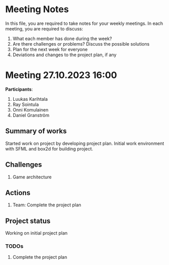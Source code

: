 # Meeting Notes
In this file, you are required to take notes for your weekly meetings. 
In each meeting, you are required to discuss:

1. What each member has done during the week?
2. Are there challenges or problems? Discuss the possible solutions
3. Plan for the next week for everyone
4. Deviations and changes to the project plan, if any


# Meeting 27.10.2023 16:00

**Participants**: 
1. Luukas Karihtala
2. Ray Sointula
3. Onni Komulainen
4. Daniel Granström

## Summary of works

Started work on project by developing project plan. Initial work environment with SFML and box2d for building project.

## Challenges

1. Game architecture

## Actions
1. Team: Complete the project plan

## Project status 
Working on initial project plan

### TODOs
1. Complete the project plan
